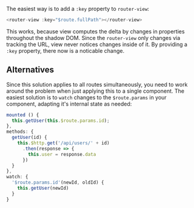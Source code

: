The easiest way is to add a `:key` property to `router-view`:
```javascript
<router-view :key="$route.fullPath"></router-view>
```
This works, because view computes the delta by changes in properties throughout the shadow DOM. Since the `router-view` only changes via tracking the URL, view never notices changes inside of it. By providing a `:key` property, there now is a noticable change.

## Alternatives

Since this solution applies to all routes simultaneously, you need to work around the problem when just applying this to a single component.
The easiest solution is to `watch` changes to the `$route.params` in your component, adapting it's internal state as needed:
```javascript
mounted () {
  this.getUser(this.$route.params.id);
},
methods: {
  getUser(id) {
    this.$http.get('/api/users/' + id)
      .then(response => {
        this.user = response.data
      })
  }
},
watch: {
  '$route.params.id'(newId, oldId) {
    this.getUser(newId)
  }
}
```